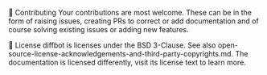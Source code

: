 




🔧 Contributing
Your contributions are most welcome. These can be in the form of raising issues, creating PRs to correct or add documentation and of course solving existing issues or adding new features.

📝 License
diffbot is licenses under the BSD 3-Clause. See also open-source-license-acknowledgements-and-third-party-copyrights.md. The documentation is licensed differently, visit its license text to learn more.